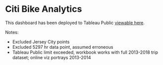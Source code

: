# Citi Bike Analytics

This dashboard has been deployed to Tableau Public [viewable here](https://public.tableau.com/profile/yamini.sasidhar#!/vizhome/citibike-analysis/Dashboard).

Notes:
* Excluded Jersey City points
* Excluded 5297 hr data point, assumed erroneous
* Tableau Public limit exceeded, workbook works with full 2013-2018 trip dataset; online viz portrays 2013-2014
